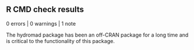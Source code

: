 ## R CMD check results

0 errors | 0 warnings | 1 note

The hydromad package has been an off-CRAN package for a long time and is critical to the functionality of this package.
